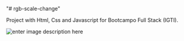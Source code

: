 "# rgb-scale-change" 

Project with Html, Css and Javascript for Bootcampo Full Stack (IGTI). 

![enter image description here](https://i.ibb.co/dL4g3pJ/rgb-scale-change.png)
